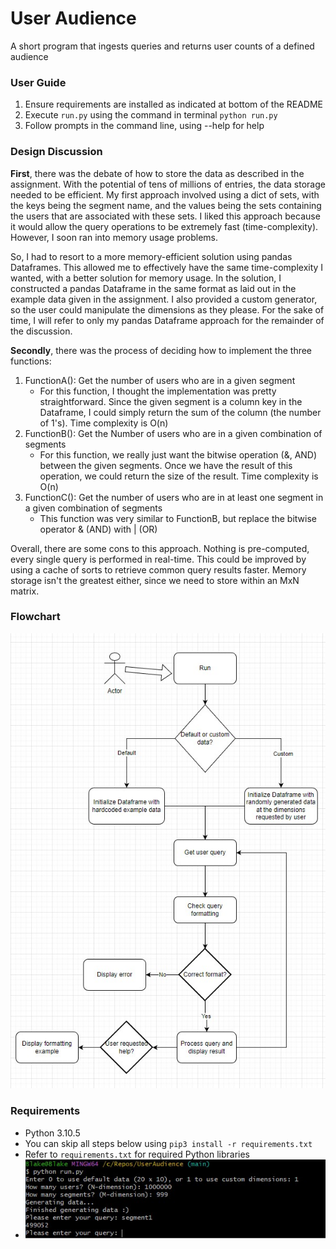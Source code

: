 # User Audience
A short program that ingests queries and returns user counts of a defined audience

### User Guide
1. Ensure requirements are installed as indicated at bottom of the README
2. Execute `run.py` using the command in terminal `python run.py`
3. Follow prompts in the command line, using --help for help

### Design Discussion
**First**, there was the debate of how to store the data as described in the assignment.
With the potential of tens of millions of entries, the data storage needed to be efficient.
My first approach involved using a dict of sets, with the keys being the segment name, and the values being the 
sets containing the users that are associated with these sets. I liked this approach because it would allow the query operations to be extremely fast (time-complexity). 
However, I soon ran into memory usage problems. 

So, I had to resort to a more memory-efficient solution using pandas Dataframes. This allowed me to effectively 
have the same time-complexity I wanted, with a better solution for memory usage. In the solution, I constructed a pandas Dataframe in the same format as laid out in the example data given in the assignment. I also provided a custom generator, so the user could manipulate the dimensions as they please. For the sake of time, 
I will refer to only my pandas Dataframe approach for the remainder of the discussion.

**Secondly**, there was the process of deciding how to implement the three functions:
1. FunctionA(): Get the number of users who are in a given segment
   * For this function, I thought the implementation was pretty straightforward. Since the given segment is a column key in the Dataframe, I could simply return the sum of the column (the number of 1's). Time complexity is O(n)
2. FunctionB(): Get the Number of users who are in a given combination of segments
   * For this function, we really just want the bitwise operation (&, AND) between the given segments. Once we have the result of this operation, we could return the size of the result. Time complexity is O(n)
3. FunctionC(): Get the number of users who are in at least one segment in a given combination of segments
   * This function was very similar to FunctionB, but replace the bitwise operator & (AND) with | (OR)

Overall, there are some cons to this approach. Nothing is pre-computed, every single query is performed in real-time. This could be improved by using a cache of sorts to retrieve common query results faster.
Memory storage isn't the greatest either, since we need to store within an MxN matrix.

### Flowchart
![Flowchart](docs/flowchart.jpg)

### Requirements
* Python 3.10.5
* You can skip all steps below using `pip3 install -r requirements.txt`
* Refer to `requirements.txt` for required Python libraries
* ![Execution/Usage screenshot](/docs/run_example.jpg)
